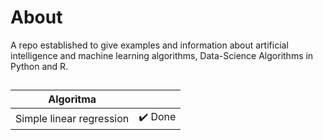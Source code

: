 # About
A repo established to give examples and information about artificial intelligence and machine learning algorithms, Data-Science Algorithms in Python and R.

##

| Algoritma             |                                                                |
| ----------------- | ------------------------------------------------------------------ |
| Simple linear regression | ✔️ Done |
